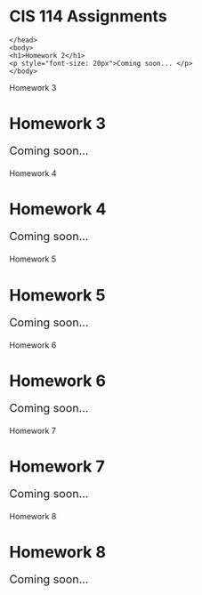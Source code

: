 # CIS 114 Assignments
<!DOCTYPE html>
<html>
	<head>
		
	</head>
	<body>
	<h1>Homework 2</h1>
	<p style="font-size: 20px">Coming soon... </p>
	</body>
</htm1>

Homework 3
<!DOCTYPE html>
<html>
	<head>
		<title>Change font size in HTML</title>
	</head>
	<body>
	<h1>Homework 3</h1>
	<p style="font-size: 20px">Coming soon... </p>
	</body>
</htm1>

Homework 4
<!DOCTYPE html>
<html>
	<head>
		<title>Change font size in HTML</title>
	</head>
	<body>
	<h1>Homework 4</h1>
	<p style="font-size: 20px">Coming soon...</p>
	</body>
</htm1>

Homework 5
<!DOCTYPE html>
<html>
	<head>
		<title>Change font size in HTML</title>
	</head>
	<body>
	<h1>Homework 5</h1>
	<p style="font-size: 20px">Coming soon... </p>
	</body>
</htm1>

Homework 6
<!DOCTYPE html>
<html>
	<head>
		<title>Change font size in HTML</title>
	</head>
	<body>
	<h1>Homework 6</h1>
	<p style="font-size: 20px">Coming soon... </p>
	</body>
</htm1>

Homework 7
<!DOCTYPE html>
<html>
	<head>
		<title>Change font size in HTML</title>
	</head>
	<body>
	<h1>Homework 7</h1>
	<p style="font-size: 20px">Coming soon... </p>
	</body>
</htm1>

Homework 8 
<!DOCTYPE html>
<html>
	<head>
		<title>Change font size in HTML</title>
	</head>
	<body>
	<h1>Homework 8</h1>
	<p style="font-size: 20px">Coming soon... </p>
	</body>
</htm1>
